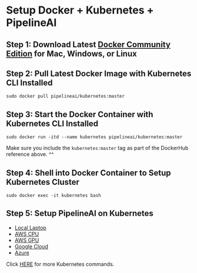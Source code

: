 # Setup Docker + Kubernetes + PipelineAI

## Step 1:  Download Latest [Docker Community Edition](https://www.docker.com/community-edition) for Mac, Windows, or Linux

## Step 2:  Pull Latest Docker Image with Kubernetes CLI Installed
```
sudo docker pull pipelineai/kubernetes:master
```

## Step 3:  Start the Docker Container with Kubernetes CLI Installed
```
sudo docker run -itd --name kubernetes pipelineai/kubernetes:master
```
Make sure you include the `kubernetes:master` tag as part of the DockerHub reference above. ^^

## Step 4:  Shell into Docker Container to Setup Kubernetes Cluster
```
sudo docker exec -it kubernetes bash
```

## Step 5:  Setup PipelineAI on Kubernetes
* [Local Laptop](deploy/local.md)
* [AWS CPU](deploy/aws-cpu.md)
* [AWS GPU](deploy/aws-gpu.md)
* [Google Cloud](deploy/gcp.md)
* [Azure](deploy/azure.md)

Click [HERE](deploy/kubernetes-commands.md) for more Kubernetes commands.
